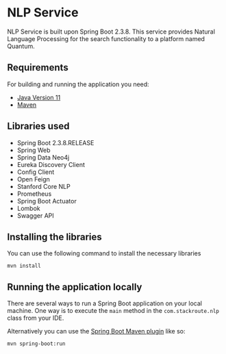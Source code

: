 # NLP Service

NLP Service is built upon Spring Boot 2.3.8. This service provides Natural Language Processing for the search functionality to a platform named Quantum.

## Requirements

For building and running the application you need:

- [Java Version 11](https://docs.aws.amazon.com/corretto/latest/corretto-11-ug/downloads-list.html)
- [Maven](https://maven.apache.org)

## Libraries used

- Spring Boot 2.3.8.RELEASE
- Spring Web
- Spring Data Neo4j
- Eureka Discovery Client
- Config Client
- Open Feign
- Stanford Core NLP
- Prometheus
- Spring Boot Actuator
- Lombok
- Swagger API

## Installing the libraries

You can use the following command to install the necessary libraries

```shell
mvn install
```

## Running the application locally

There are several ways to run a Spring Boot application on your local machine. One way is to execute the `main` method in the `com.stackroute.nlp` class from your IDE.

Alternatively you can use the [Spring Boot Maven plugin](https://docs.spring.io/spring-boot/docs/current/reference/html/build-tool-plugins-maven-plugin.html) like so:

```shell
mvn spring-boot:run
```
